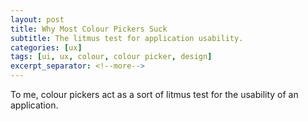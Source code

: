 ```yaml
---
layout: post
title: Why Most Colour Pickers Suck
subtitle: The litmus test for application usability.
categories: [ux]
tags: [ui, ux, colour, colour picker, design]
excerpt_separator: <!--more-->
---
```


To me, colour pickers act as a sort of litmus test for the usability of an
application.

<!--more-->
